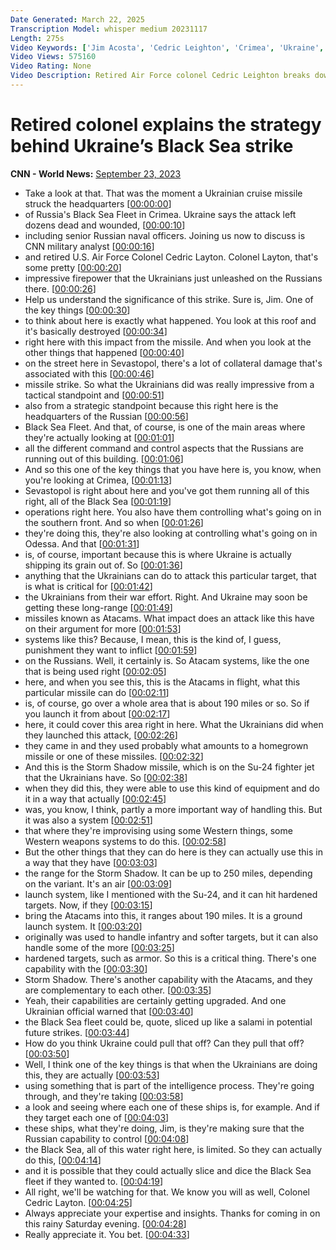 ```yaml
---
Date Generated: March 22, 2025
Transcription Model: whisper medium 20231117
Length: 275s
Video Keywords: ['Jim Acosta', 'Cedric Leighton', 'Crimea', 'Ukraine', 'Russia', 'World News']
Video Views: 575160
Video Rating: None
Video Description: Retired Air Force colonel Cedric Leighton breaks down the missile attack by Ukraine against the Black Sea Fleet headquarters in occupied Crimea. #CNN #News
---
```


# Retired colonel explains the strategy behind Ukraine’s Black Sea strike
**CNN - World News:** [September 23, 2023](https://www.youtube.com/watch?v=ZDNMkGBn5Pc)
*  Take a look at that. That was the moment a Ukrainian cruise missile struck the headquarters [[00:00:00](https://www.youtube.com/watch?v=ZDNMkGBn5Pc&t=0.0s)]
*  of Russia's Black Sea Fleet in Crimea. Ukraine says the attack left dozens dead and wounded, [[00:00:10](https://www.youtube.com/watch?v=ZDNMkGBn5Pc&t=10.56s)]
*  including senior Russian naval officers. Joining us now to discuss is CNN military analyst [[00:00:16](https://www.youtube.com/watch?v=ZDNMkGBn5Pc&t=16.36s)]
*  and retired U.S. Air Force Colonel Cedric Layton. Colonel Layton, that's some pretty [[00:00:20](https://www.youtube.com/watch?v=ZDNMkGBn5Pc&t=20.56s)]
*  impressive firepower that the Ukrainians just unleashed on the Russians there. [[00:00:26](https://www.youtube.com/watch?v=ZDNMkGBn5Pc&t=26.04s)]
*  Help us understand the significance of this strike. Sure is, Jim. One of the key things [[00:00:30](https://www.youtube.com/watch?v=ZDNMkGBn5Pc&t=30.439999999999998s)]
*  to think about here is exactly what happened. You look at this roof and it's basically destroyed [[00:00:34](https://www.youtube.com/watch?v=ZDNMkGBn5Pc&t=34.62s)]
*  right here with this impact from the missile. And when you look at the other things that happened [[00:00:40](https://www.youtube.com/watch?v=ZDNMkGBn5Pc&t=40.0s)]
*  on the street here in Sevastopol, there's a lot of collateral damage that's associated with this [[00:00:46](https://www.youtube.com/watch?v=ZDNMkGBn5Pc&t=46.04s)]
*  missile strike. So what the Ukrainians did was really impressive from a tactical standpoint and [[00:00:51](https://www.youtube.com/watch?v=ZDNMkGBn5Pc&t=51.24s)]
*  also from a strategic standpoint because this right here is the headquarters of the Russian [[00:00:56](https://www.youtube.com/watch?v=ZDNMkGBn5Pc&t=56.52s)]
*  Black Sea Fleet. And that, of course, is one of the main areas where they're actually looking at [[00:01:01](https://www.youtube.com/watch?v=ZDNMkGBn5Pc&t=61.480000000000004s)]
*  all the different command and control aspects that the Russians are running out of this building. [[00:01:06](https://www.youtube.com/watch?v=ZDNMkGBn5Pc&t=66.68s)]
*  And so this one of the key things that you have here is, you know, when you're looking at Crimea, [[00:01:13](https://www.youtube.com/watch?v=ZDNMkGBn5Pc&t=73.68s)]
*  Sevastopol is right about here and you've got them running all of this right, all of the Black Sea [[00:01:19](https://www.youtube.com/watch?v=ZDNMkGBn5Pc&t=79.56s)]
*  operations right here. You also have them controlling what's going on in the southern front. And so when [[00:01:26](https://www.youtube.com/watch?v=ZDNMkGBn5Pc&t=86.12s)]
*  they're doing this, they're also looking at controlling what's going on in Odessa. And that [[00:01:31](https://www.youtube.com/watch?v=ZDNMkGBn5Pc&t=91.80000000000001s)]
*  is, of course, important because this is where Ukraine is actually shipping its grain out of. So [[00:01:36](https://www.youtube.com/watch?v=ZDNMkGBn5Pc&t=96.60000000000001s)]
*  anything that the Ukrainians can do to attack this particular target, that is what is critical for [[00:01:42](https://www.youtube.com/watch?v=ZDNMkGBn5Pc&t=102.28s)]
*  the Ukrainians from their war effort. Right. And Ukraine may soon be getting these long-range [[00:01:49](https://www.youtube.com/watch?v=ZDNMkGBn5Pc&t=109.0s)]
*  missiles known as Atacams. What impact does an attack like this have on their argument for more [[00:01:53](https://www.youtube.com/watch?v=ZDNMkGBn5Pc&t=113.64s)]
*  systems like this? Because, I mean, this is the kind of, I guess, punishment they want to inflict [[00:01:59](https://www.youtube.com/watch?v=ZDNMkGBn5Pc&t=119.96000000000001s)]
*  on the Russians. Well, it certainly is. So Atacam systems, like the one that is being used right [[00:02:05](https://www.youtube.com/watch?v=ZDNMkGBn5Pc&t=125.48s)]
*  here, and when you see this, this is the Atacams in flight, what this particular missile can do [[00:02:11](https://www.youtube.com/watch?v=ZDNMkGBn5Pc&t=131.4s)]
*  is, of course, go over a whole area that is about 190 miles or so. So if you launch it from about [[00:02:17](https://www.youtube.com/watch?v=ZDNMkGBn5Pc&t=137.48s)]
*  here, it could cover this area right in here. What the Ukrainians did when they launched this attack, [[00:02:26](https://www.youtube.com/watch?v=ZDNMkGBn5Pc&t=146.2s)]
*  they came in and they used probably what amounts to a homegrown missile or one of these missiles. [[00:02:32](https://www.youtube.com/watch?v=ZDNMkGBn5Pc&t=152.35999999999999s)]
*  And this is the Storm Shadow missile, which is on the Su-24 fighter jet that the Ukrainians have. So [[00:02:38](https://www.youtube.com/watch?v=ZDNMkGBn5Pc&t=158.92s)]
*  when they did this, they were able to use this kind of equipment and do it in a way that actually [[00:02:45](https://www.youtube.com/watch?v=ZDNMkGBn5Pc&t=165.8s)]
*  was, you know, I think, partly a more important way of handling this. But it was also a system [[00:02:51](https://www.youtube.com/watch?v=ZDNMkGBn5Pc&t=171.24s)]
*  that where they're improvising using some Western things, some Western weapons systems to do this. [[00:02:58](https://www.youtube.com/watch?v=ZDNMkGBn5Pc&t=178.52s)]
*  But the other things that they can do here is they can actually use this in a way that they have [[00:03:03](https://www.youtube.com/watch?v=ZDNMkGBn5Pc&t=183.64000000000001s)]
*  the range for the Storm Shadow. It can be up to 250 miles, depending on the variant. It's an air [[00:03:09](https://www.youtube.com/watch?v=ZDNMkGBn5Pc&t=189.8s)]
*  launch system, like I mentioned with the Su-24, and it can hit hardened targets. Now, if they [[00:03:15](https://www.youtube.com/watch?v=ZDNMkGBn5Pc&t=195.4s)]
*  bring the Atacams into this, it ranges about 190 miles. It is a ground launch system. It [[00:03:20](https://www.youtube.com/watch?v=ZDNMkGBn5Pc&t=200.12s)]
*  originally was used to handle infantry and softer targets, but it can also handle some of the more [[00:03:25](https://www.youtube.com/watch?v=ZDNMkGBn5Pc&t=205.96s)]
*  hardened targets, such as armor. So this is a critical thing. There's one capability with the [[00:03:30](https://www.youtube.com/watch?v=ZDNMkGBn5Pc&t=210.68s)]
*  Storm Shadow. There's another capability with the Atacams, and they are complementary to each other. [[00:03:35](https://www.youtube.com/watch?v=ZDNMkGBn5Pc&t=215.0s)]
*  Yeah, their capabilities are certainly getting upgraded. And one Ukrainian official warned that [[00:03:40](https://www.youtube.com/watch?v=ZDNMkGBn5Pc&t=220.20000000000002s)]
*  the Black Sea fleet could be, quote, sliced up like a salami in potential future strikes. [[00:03:44](https://www.youtube.com/watch?v=ZDNMkGBn5Pc&t=224.6s)]
*  How do you think Ukraine could pull that off? Can they pull that off? [[00:03:50](https://www.youtube.com/watch?v=ZDNMkGBn5Pc&t=230.51999999999998s)]
*  Well, I think one of the key things is that when the Ukrainians are doing this, they are actually [[00:03:53](https://www.youtube.com/watch?v=ZDNMkGBn5Pc&t=233.4s)]
*  using something that is part of the intelligence process. They're going through, and they're taking [[00:03:58](https://www.youtube.com/watch?v=ZDNMkGBn5Pc&t=238.35999999999999s)]
*  a look and seeing where each one of these ships is, for example. And if they target each one of [[00:04:03](https://www.youtube.com/watch?v=ZDNMkGBn5Pc&t=243.24s)]
*  these ships, what they're doing, Jim, is they're making sure that the Russian capability to control [[00:04:08](https://www.youtube.com/watch?v=ZDNMkGBn5Pc&t=248.84s)]
*  the Black Sea, all of this water right here, is limited. So they can actually do this, [[00:04:14](https://www.youtube.com/watch?v=ZDNMkGBn5Pc&t=254.52s)]
*  and it is possible that they could actually slice and dice the Black Sea fleet if they wanted to. [[00:04:19](https://www.youtube.com/watch?v=ZDNMkGBn5Pc&t=259.40000000000003s)]
*  All right, we'll be watching for that. We know you will as well, Colonel Cedric Layton. [[00:04:25](https://www.youtube.com/watch?v=ZDNMkGBn5Pc&t=265.32s)]
*  Always appreciate your expertise and insights. Thanks for coming in on this rainy Saturday evening. [[00:04:28](https://www.youtube.com/watch?v=ZDNMkGBn5Pc&t=268.84000000000003s)]
*  Really appreciate it. You bet. [[00:04:33](https://www.youtube.com/watch?v=ZDNMkGBn5Pc&t=273.96000000000004s)]
